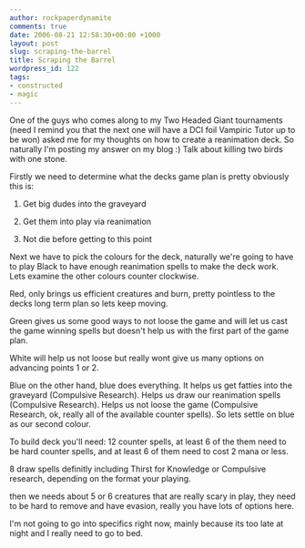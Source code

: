 ```yaml
---
author: rockpaperdynamite
comments: true
date: 2006-08-21 12:58:30+00:00 +1000
layout: post
slug: scraping-the-barrel
title: Scraping the Barrel
wordpress_id: 122
tags:
- constructed
- magic
---
```


One of the guys who comes along to my Two Headed Giant tournaments (need I remind you that the next one will have a DCI foil Vampiric Tutor up to be won) asked me for my thoughts on how to create a reanimation deck. So naturally I'm posting my answer on my blog :) Talk about killing two birds with one stone.<!-- more -->

Firstly we need to determine what the decks game plan is pretty obviously this is:



	
  1. Get big dudes into the graveyard

	
  2. Get them into play via reanimation

	
  3. Not die before getting to this point


Next we have to pick the colours for the deck, naturally we're going to have to play Black to have enough reanimation spells to make the deck work. Lets examine the other colours counter clockwise.

Red, only brings us efficient creatures and burn, pretty pointless to the decks long term plan so lets keep moving.

Green gives us some good ways to not loose the game and will let us cast the game winning spells but doesn't help us with the first part of the game plan.

White will help us not loose but really wont give us many options on advancing points 1 or 2.

Blue on the other hand, blue does everything. It helps us get fatties into the graveyard (Compulsive Research). Helps us draw our reanimation spells (Compulsive Research). Helps us not loose the game (Compulsive Research, ok, really all of the available counter spells). So lets settle on blue as our second colour.

To build deck you'll need:
12 counter spells, at least 6 of the them need to be hard counter spells, and at least 6 of them need to cost 2 mana or less.

8 draw spells definitly including Thirst for Knowledge or Compulsive research, depending on the format your playing.

then we needs about 5 or 6 creatures that are really scary in play, they need to be hard to remove and have evasion, really you have lots of options here.

I'm not going to go into specifics right now, mainly because its too late at night and I really need to go to bed.
